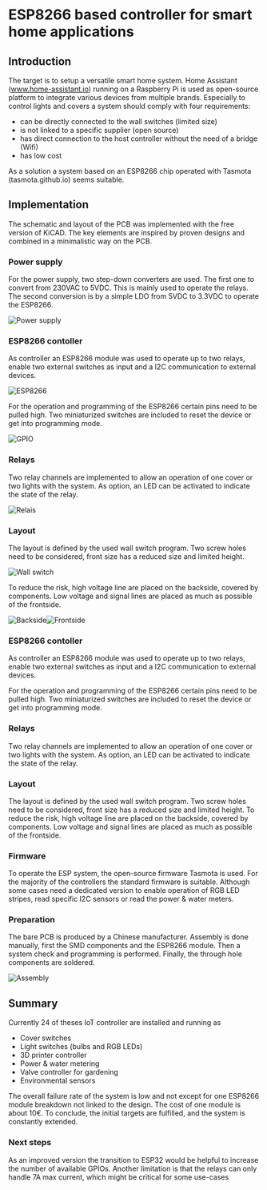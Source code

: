 # ESP8266 based controller for smart home applications
## Introduction
The target is to setup a versatile smart home system. Home Assistant (www.home-assistant.io) running on a Raspberry Pi is used as open-source platform to integrate various devices from multiple brands. Especially to control lights and covers a system should comply with four requirements: 
- can be directly connected to the wall switches (limited size)
- is not linked to a specific supplier (open source)
- has direct connection to the host controller without the need of a bridge (Wifi)
- has low cost

As a solution a system based on an ESP8266 chip operated with Tasmota (tasmota.github.io) seems suitable. 

## Implementation
The schematic and layout of the PCB was implemented with the free version of KiCAD. The key elements are inspired by proven designs and combined in a minimalistic way on the PCB.

### Power supply
For the power supply, two step-down converters are used. The first one to convert from 230VAC to 5VDC. This is mainly used to operate the relays. The second conversion is by a simple LDO from 5VDC to 3.3VDC to operate the ESP8266.

![Power supply](images/power_supply.png)

### ESP8266 contoller
As controller an ESP8266 module was used to operate up to two relays, enable two external switches as input and a I2C communication to external devices.

![ESP8266](images/esp8266.png)

For the operation and programming of the ESP8266 certain pins need to be pulled high. Two miniaturized switches are included to reset the device or get into programming mode.

![GPIO](images/gpios.png)

### Relays
Two relay channels are implemented to allow an operation of one cover or two lights with the system. As option, an LED can be activated to indicate the state of the relay.

![Relais](images/relais.png)

### Layout
The layout is defined by the used wall switch program. Two screw holes need to be considered, front size has a reduced size and limited height.

![Wall switch](images/switch.png)

To reduce the risk, high voltage line are placed on the backside, covered by components. Low voltage and signal lines are placed as much as possible of the frontside. 

![Backside](images/backside.png)![Frontside](images/frontside.png)

### ESP8266 contoller
As controller an ESP8266 module was used to operate up to two relays, enable two external switches as input and a I2C communication to external devices.

For the operation and programming of the ESP8266 certain pins need to be pulled high. Two miniaturized switches are included to reset the device or get into programming mode.

### Relays
Two relay channels are implemented to allow an operation of one cover or two lights with the system. As option, an LED can be activated to indicate the state of the relay.

### Layout
The layout is defined by the used wall switch program. Two screw holes need to be considered, front size has a reduced size and limited height.
To reduce the risk, high voltage line are placed on the backside, covered by components. Low voltage and signal lines are placed as much as possible of the frontside. 

### Firmware
To operate the ESP system, the open-source firmware Tasmota is used. For the majority of the controllers the standard firmware is suitable. Although some cases need a dedicated version to enable operation of RGB LED stripes, read specific I2C sensors or read the power & water meters.

### Preparation
The bare PCB is produced by a Chinese manufacturer. Assembly is done manually, first the SMD components and the ESP8266 module. Then a system check and programming is performed. Finally, the through hole components are soldered.

![Assembly](images/assembly.png)

## Summary
Currently 24 of theses IoT controller are installed and running as
- Cover switches
- Light switches (bulbs and RGB LEDs)
- 3D printer controller
- Power & water metering
- Valve controller for gardening
- Environmental sensors
  
The overall failure rate of the system is low and not except for one ESP8266 module breakdown not linked to the design. The cost of one module is about 10€. To conclude, the initial targets are fulfilled, and the system is constantly extended.

### Next steps
As an improved version the transition to ESP32 would be helpful to increase the number of available GPIOs. Another limitation is that the relays can only handle 7A max current, which might be critical for some use-cases
